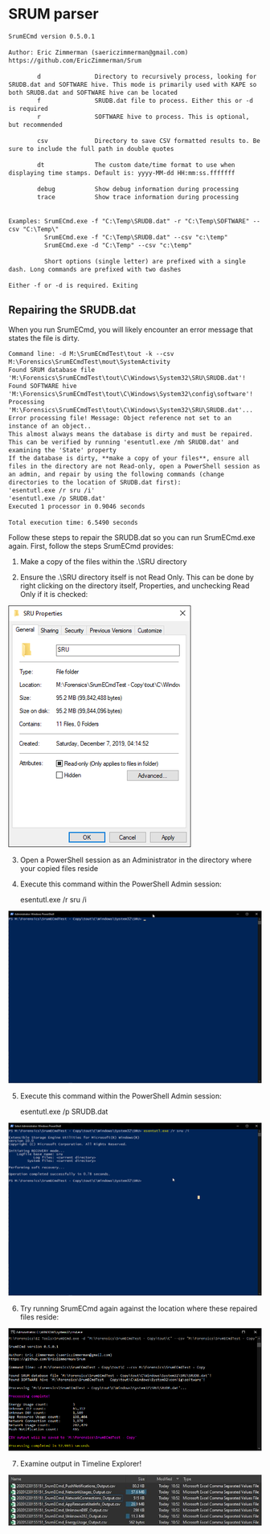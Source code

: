 # SRUM parser

    SrumECmd version 0.5.0.1

    Author: Eric Zimmerman (saericzimmerman@gmail.com)
    https://github.com/EricZimmerman/Srum

            d               Directory to recursively process, looking for SRUDB.dat and SOFTWARE hive. This mode is primarily used with KAPE so both SRUDB.dat and SOFTWARE hive can be located
            f               SRUDB.dat file to process. Either this or -d is required
            r               SOFTWARE hive to process. This is optional, but recommended

            csv             Directory to save CSV formatted results to. Be sure to include the full path in double quotes

            dt              The custom date/time format to use when displaying time stamps. Default is: yyyy-MM-dd HH:mm:ss.fffffff

            debug           Show debug information during processing
            trace           Show trace information during processing


    Examples: SrumECmd.exe -f "C:\Temp\SRUDB.dat" -r "C:\Temp\SOFTWARE" --csv "C:\Temp\"
              SrumECmd.exe -f "C:\Temp\SRUDB.dat" --csv "c:\temp"
              SrumECmd.exe -d "C:\Temp" --csv "c:\temp"

              Short options (single letter) are prefixed with a single dash. Long commands are prefixed with two dashes

    Either -f or -d is required. Exiting

## Repairing the SRUDB.dat

When you run SrumECmd, you will likely encounter an error message that states the file is dirty. 

    Command line: -d M:\SrumECmdTest\tout -k --csv M:\Forensics\SrumECmdTest\mout\SystemActivity
    Found SRUM database file 'M:\Forensics\SrumECmdTest\tout\C\Windows\System32\SRU\SRUDB.dat'!
    Found SOFTWARE hive 'M:\Forensics\SrumECmdTest\tout\C\Windows\System32\config\software'!
    Processing 'M:\Forensics\SrumECmdTest\tout\C\Windows\System32\SRU\SRUDB.dat'...
    Error processing file! Message: Object reference not set to an instance of an object..
    This almost always means the database is dirty and must be repaired. This can be verified by running 'esentutl.exe /mh SRUDB.dat' and examining the 'State' property
    If the database is dirty, **make a copy of your files**, ensure all files in the directory are not Read-only, open a PowerShell session as an admin, and repair by using the following commands (change directories to the location of SRUDB.dat first):
    'esentutl.exe /r sru /i'
    'esentutl.exe /p SRUDB.dat'
    Executed 1 processor in 0.9046 seconds

    Total execution time: 6.5490 seconds
    
Follow these steps to repair the SRUDB.dat so you can run SrumECmd.exe again. First, follow the steps SrumECmd provides:
1. Make a copy of the files within the .\SRU directory

2. Ensure the .\SRU directory itself is not Read Only. This can be done by right clicking on the directory itself, Properties, and unchecking Read Only if it is checked:

![SRUFolderReadOnlyExample](Pictures/SRUFolderReadOnlyExample.gif)

3. Open a PowerShell session as an Administrator in the directory where your copied files reside

4. Execute this command within the PowerShell Admin session: 

    esentutl.exe /r sru /i

![SRUDBFirstRepairCommand](Pictures/SRUDBFirstRepairCommand.gif)

5. Execute this command within the PowerShell Admin session: 

    esentutl.exe /p SRUDB.dat
    
![SRUDBSecondRepairCommand](Pictures/SRUDBSecondRepairCommand.gif)

6. Try running SrumECmd again against the location where these repaired files reside:

![SrumECmdParsingSuccessExample](Pictures/SrumECmdParsingSuccessExample.png)

7. Examine output in Timeline Explorer!

![SrumECmdCSVOutput](Pictures/SrumECmdCSVOutput.jpg)
